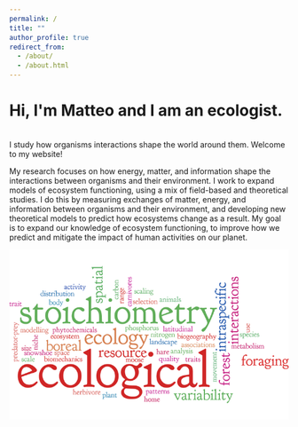 ```yaml
---
permalink: /
title: ""
author_profile: true
redirect_from:
  - /about/
  - /about.html
---
```


# Hi, I'm Matteo and I am an ecologist.
<br>
I study how organisms interactions shape the world around them. Welcome to my website!

My research focuses on how energy, matter, and information shape the interactions between organisms and their environment. I work to expand models of ecosystem functioning, using a mix of field-based and theoretical studies. I do this by measuring exchanges of matter, energy, and information between organisms and their environment, and developing new theoretical models to predict how ecosystems change as a result. My goal is to expand our knowledge of ecosystem functioning, to improve how we predict and mitigate the impact of human activities on our planet.

<img src="../images/wordle.png" alt="A word cloud produced from keywords in my published papers" style = "float:center">
